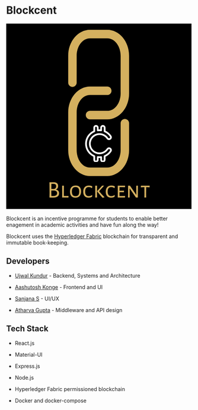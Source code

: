# Blockcent

![Blockcent](docs/images/blockcent-logo.png)

Blockcent is an incentive programme for students to enable better enagement in
academic activities and have fun along the way!

Blockcent uses the [Hyperledger Fabric](https://github.com/hyperledger/fabric) blockchain for transparent and immutable book-keeping.

## Developers

* [Ujwal Kundur](https://github.com/Ajax-Light/) - Backend, Systems and Architecture

* [Aashutosh Konge](https://github.com/kaash-bot) - Frontend and UI

* [Sanjana S](https://github.com/sanjana87) - UI/UX

* [Atharva Gupta](https://github.com/AtharvaGupta01) - Middleware and API design

## Tech Stack

* React.js

* Material-UI

* Express.js

* Node.js

* Hyperledger Fabric permissioned blockchain

* Docker and docker-compose
